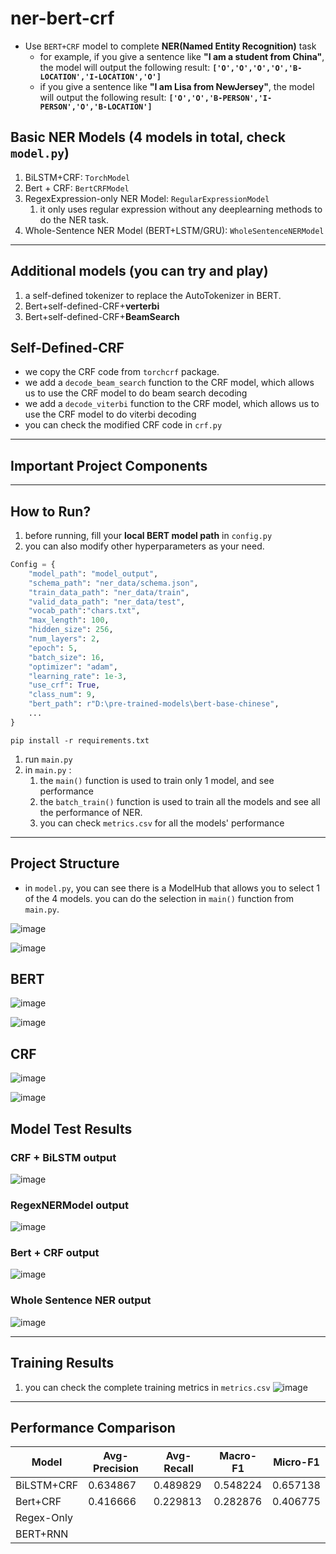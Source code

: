 # ner-bert-crf
- Use `BERT+CRF` model to complete **NER(Named Entity Recognition)** task
  - for example, if you give a sentence like **"I am a student from China"**, the model will output the following result: **`['O','O','O','O','B-LOCATION','I-LOCATION','O']`**
  - if you give a sentence like **"I am Lisa from NewJersey"**, the model will output the following result: **`['O','O','B-PERSON','I-PERSON','O','B-LOCATION']`**


## Basic NER Models (4 models in total, check `model.py`)
1. BiLSTM+CRF: `TorchModel`
2. Bert + CRF: `BertCRFModel`
3. RegexExpression-only NER Model: `RegularExpressionModel`
   1. it only uses regular expression without any deeplearning methods to do the NER task.
4. Whole-Sentence NER Model (BERT+LSTM/GRU): `WholeSentenceNERModel`

---

## Additional models (you can try and play)
1. a self-defined tokenizer to replace the AutoTokenizer in BERT.
2. Bert+self-defined-CRF+**verterbi**
3. Bert+self-defined-CRF+**BeamSearch**


## Self-Defined-CRF
- we copy the CRF code from `torchcrf` package.
- we add a `decode_beam_search` function to the CRF model, which allows us to use the CRF model to do beam search decoding
- we add a `decode_viterbi` function to the CRF model, which allows us to use the CRF model to do viterbi decoding
- you can check the modified  CRF code in `crf.py`
  
---

## Important Project Components



---

## How to Run?
1. before running, fill your **local BERT model path** in `config.py`
2. you can also modify other hyperparameters as your need.
```python
Config = {
    "model_path": "model_output",
    "schema_path": "ner_data/schema.json",
    "train_data_path": "ner_data/train",
    "valid_data_path": "ner_data/test",
    "vocab_path":"chars.txt",
    "max_length": 100,
    "hidden_size": 256,
    "num_layers": 2,
    "epoch": 5,
    "batch_size": 16,
    "optimizer": "adam",
    "learning_rate": 1e-3,
    "use_crf": True,
    "class_num": 9,
    "bert_path": r"D:\pre-trained-models\bert-base-chinese",
    ...
}
```

```shell
pip install -r requirements.txt
```

1. run `main.py` 
2. in `main.py` :
   1. the `main()` function is used to train only 1 model, and see performance
   2. the `batch_train()` function is used to train all the models and see all the performance of NER.
   3. you can check `metrics.csv` for all the models' performance 

---

## Project Structure
- in `model.py`, you can see there is a ModelHub that allows you to select 1 of the 4 models. you can do the selection in `main()` function from `main.py`.

![image](https://github.com/user-attachments/assets/ac416b36-0b80-44a2-89aa-3af5a084aa33)

![image](https://github.com/user-attachments/assets/31774bf1-59ba-4123-9793-a423f333b9fb)


## BERT
![image](https://github.com/user-attachments/assets/3720173b-90ae-4c3b-813a-ea0f90443f58)

![image](https://github.com/user-attachments/assets/521360a1-a08a-440f-b74d-82060360ce92)


## CRF
![image](https://github.com/user-attachments/assets/b07c5576-1c44-4a3c-9a9e-6946bb725a00)

![image](https://github.com/user-attachments/assets/db1539bc-650e-4502-8f33-8740911ea399)




## Model Test Results
### CRF + BiLSTM output
![image](https://github.com/user-attachments/assets/67ce9f4a-2bba-4a79-b2c2-f5b17326c5bf)




### RegexNERModel output
![image](https://github.com/user-attachments/assets/2926ef88-507d-4a78-ade6-5ac8cee16da0)


### Bert + CRF output
![image](https://github.com/user-attachments/assets/190bd57a-e7d0-4e88-b9e5-0283224a0d74)



### Whole Sentence NER output
![image](https://github.com/user-attachments/assets/80a1cb7d-450f-45e4-aef1-ccbd22bff750)

---

## Training Results
1. you can check the complete training metrics in `metrics.csv`
![image](https://github.com/user-attachments/assets/aaa94f18-cc29-4910-a6c3-4699178f1ae4)


---

## Performance Comparison
| Model | Avg-Precision | Avg-Recall |   Macro-F1   |  Micro-F1 |  
|----------|----------|----------|----------|------------|
| BiLSTM+CRF |0.634867 | 0.489829 |  0.548224   | 0.657138 |
| Bert+CRF | 0.416666 | 0.229813 | 0.282876 | 0.406775 |
| Regex-Only |     |    |         |     |
| BERT+RNN |    |    |         |       |
